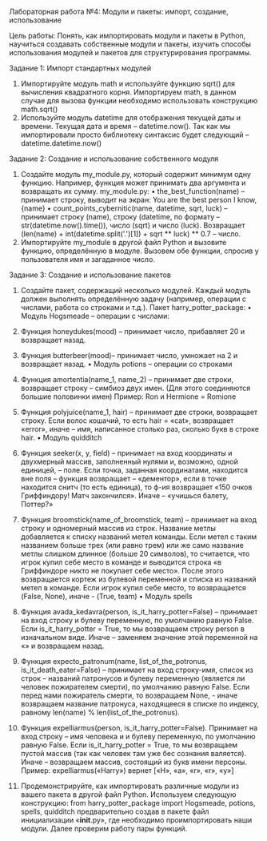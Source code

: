 Лабораторная работа №4:  Модули и пакеты: импорт, создание, использование 

Цель работы: Понять, как импортировать модули и пакеты в Python, научиться создавать собственные модули и пакеты, изучить способы использования модулей и пакетов для структурирования программы.


Задание 1:  Импорт стандартных модулей

1.	Импортируйте модуль math и используйте функцию sqrt() для вычисления квадратного корня. Импортируем math, в данном случае для вызова функции необходимо использовать конструкцию math.sqrt()
2.	Используйте модуль datetime для отображения текущей даты и времени. Текущая дата и время – datetime.now(). Так как мы импортировали просто библиотеку синтаксис будет следующий – datetime.datetime.now()

Задание 2: Создание и использование собственного модуля

1.	Создайте модуль my_module.py, который содержит минимум одну функцию. Например, функция может принимать два аргумента и возвращать их сумму.
my_module.py:
•	the_best_function(name) – принимает строку, выводит на экран: You are the best person I know, {name}
•	count_points_cybernitic(name, datetime, sqrt, luck) – принимает строку (name), строку (datetime, по формату – str(datetime.now().time()), число (sqrt) и число (luck). Возвращает (len(name) + int(datetime.split('.')[1]) + sqrt ** luck) ** 0.7 – число. 
2.	Импортируйте my_module в другой файл Python и вызовите функцию, определённую в модуле.
Вызовем обе функции, спросив у пользователя имя и загаданное число. 

Задание 3: Создание и использование пакетов

1.	Создайте пакет, содержащий несколько модулей. Каждый модуль должен выполнять определённую задачу (например, операции с числами, работа со строками и т.д.).
Пакет harry_potter_package:
•	Модуль Hogsmeade – операции с числами:
1.	Функция honeydukes(mood) – принимает число, прибавляет 20 и возвращает назад. 
2.	Функция butterbeer(mood)– принимает число, умножает на 2 и возвращает назад. 
•	Модуль potions – операции со строками
1.	Функция amortentia(name_1, name_2) – принимает две строки, возвращает строку – симбиоз двух имен. (Для этого соединяются большие половинки имен) Пример: Ron и Hermione = Romione
2.	Функция polyjuice(name_1, hair) – принимает две строки, возвращает строку. Если волос кошачий, то есть hair = «cat», возвращает «error», иначе – имя, написанное столько раз, сколько букв в строке hair.
•	Модуль quidditch
1.	Функция seeker(x, y, field) – принимает на вход координаты и двухмерный массив, заполненный нулями и, возможно, одной единицей, – поле. Если точка, заданная координатами, находится вне поля – функция возвращает – «дементор», если в точке находится снитч (то есть единица), то ф-ия возвращает «150 очков Гриффиндору! Матч закончился». Иначе – «учишься балету, Поттер?»
2.	Функция broomstick(name_of_broomstick, team) – принимает на вход строку и одномерный массив из строк.  Название метлы добавляется к списку названий метел команды. Если метел с таким названием больше трех (или равно трем) или же само название метлы слишком длинное (больше 20 символов), то считается, что игрок купил себе место в команде и выводится строка «в Гриффиндоре никто не покупает себе место». После этого возвращается кортеж из булевой переменной и списка из названий метел в команде. Если игрок купил себе место, то возвращается (False, None), иначе - (True, team)
•	Модуль spells
1.	Функция avada_kedavra(person, is_it_harry_potter=False) – принимает на вход строку и булеву переменную, по умолчанию равную False. Если is_it_hаrry_potter = True, то мы возвращаем строку person в изначальном виде. Иначе – заменяем значение этой переменной на «» и возвращаем назад. 
2.	Функция expecto_patronum(name, list_of_the_potronus, is_it_death_eater=False) – принимает на вход строку-имя, список из строк – названий патронусов и булеву переменную (является ли человек пожирателем смерти), по умолчанию равную False. Если перед нами пожиратель смерти, то возвращаем None, - иначе возвращаем название патронуса, находящееся в списке по индексу, равному len(name) % len(list_of_the_potronus).
3.	Функция expelliarmus(person, is_it_harry_potter=False). Принимает на вход строку – имя человека и и булеву переменную, по умолчанию равную False. Если is_it_hаrry_potter = True, то мы возвращаем пустой массив (так как человек там уже бес сознания валяется). Иначе – возвращаем массив, состоящий из букв имени персоны. Пример: expelliarmus(«Harry») вернет [«H», «a», «r», «r», «y»]
		
2.	Продемонстрируйте, как импортировать различные модули из вашего пакета в другой файл Python. 
Используем следующую конструкцию: 
from harry_potter_package import Hogsmeade, potions, spells, quidditch
предварительно создав в пакете файл инициализации «__init__.py», где необходимо проимпортировать наши модули. 
Далее проверим работу пары функций. 
